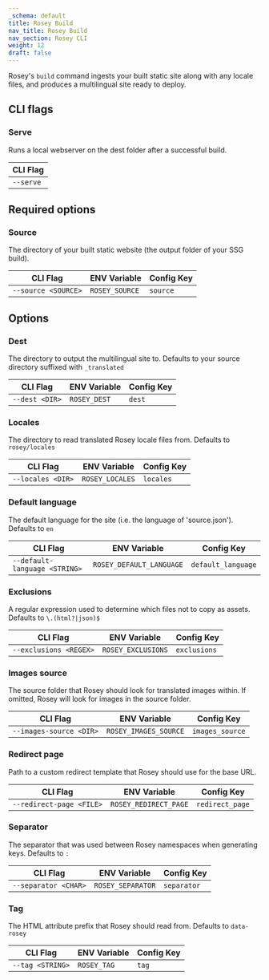 ```yaml
---
_schema: default
title: Rosey Build
nav_title: Rosey Build
nav_section: Rosey CLI
weight: 12
draft: false
---
```

Rosey's `build` command ingests your built static site along with any locale files, and produces a multilingual site ready to deploy.

## CLI flags

### Serve

Runs a local webserver on the dest folder after a successful build.

<table><thead><tr><th>CLI Flag</th></tr></thead><tbody><tr><td><code>--serve</code></td></tr></tbody></table>

## Required options

### Source

The directory of your built static website (the output folder of your SSG build).

<table><thead><tr><th>CLI Flag</th><th>ENV Variable</th><th>Config Key</th></tr></thead><tbody><tr><td><code>--source &lt;SOURCE&gt;</code></td><td><code>ROSEY_SOURCE</code></td><td><code>source</code></td></tr></tbody></table>

## Options

### Dest

The directory to output the multilingual site to. Defaults to your source directory suffixed with `_translated`

<table><thead><tr><th>CLI Flag</th><th>ENV Variable</th><th>Config Key</th></tr></thead><tbody><tr><td><code>--dest &lt;DIR&gt;</code></td><td><code>ROSEY_DEST</code></td><td><code>dest</code></td></tr></tbody></table>

### Locales

The directory to read translated Rosey locale files from. Defaults to `rosey/locales`

<table><thead><tr><th>CLI Flag</th><th>ENV Variable</th><th>Config Key</th></tr></thead><tbody><tr><td><code>--locales &lt;DIR&gt;</code></td><td><code>ROSEY_LOCALES</code></td><td><code>locales</code></td></tr></tbody></table>

### Default language

The default language for the site (i.e. the language of 'source.json'). Defaults to `en`

<table><thead><tr><th>CLI Flag</th><th>ENV Variable</th><th>Config Key</th></tr></thead><tbody><tr><td><code>--default-language &lt;STRING&gt;</code></td><td><code>ROSEY_DEFAULT_LANGUAGE</code></td><td><code>default_language</code></td></tr></tbody></table>

### Exclusions

A regular expression used to determine which files not to copy as assets. Defaults to `\.(html?|json)$`

<table><thead><tr><th>CLI Flag</th><th>ENV Variable</th><th>Config Key</th></tr></thead><tbody><tr><td><code>--exclusions &lt;REGEX&gt;</code></td><td><code>ROSEY_EXCLUSIONS</code></td><td><code>exclusions</code></td></tr></tbody></table>

### Images source

The source folder that Rosey should look for translated images within. If omitted, Rosey will look for images in the source folder.

<table><thead><tr><th>CLI Flag</th><th>ENV Variable</th><th>Config Key</th></tr></thead><tbody><tr><td><code>--images-source &lt;DIR&gt;</code></td><td><code>ROSEY_IMAGES_SOURCE</code></td><td><code>images_source</code></td></tr></tbody></table>

### Redirect page

Path to a custom redirect template that Rosey should use for the base URL.

<table><thead><tr><th>CLI Flag</th><th>ENV Variable</th><th>Config Key</th></tr></thead><tbody><tr><td><code>--redirect-page &lt;FILE&gt;</code></td><td><code>ROSEY_REDIRECT_PAGE</code></td><td><code>redirect_page</code></td></tr></tbody></table>

### Separator

The separator that was used between Rosey namespaces when generating keys. Defaults to `:`

<table><thead><tr><th>CLI Flag</th><th>ENV Variable</th><th>Config Key</th></tr></thead><tbody><tr><td><code>--separator &lt;CHAR&gt;</code></td><td><code>ROSEY_SEPARATOR</code></td><td><code>separator</code></td></tr></tbody></table>

### Tag

The HTML attribute prefix that Rosey should read from. Defaults to `data-rosey`

<table><thead><tr><th>CLI Flag</th><th>ENV Variable</th><th>Config Key</th></tr></thead><tbody><tr><td><code>--tag &lt;STRING&gt;</code></td><td><code>ROSEY_TAG</code></td><td><code>tag</code></td></tr></tbody></table>
